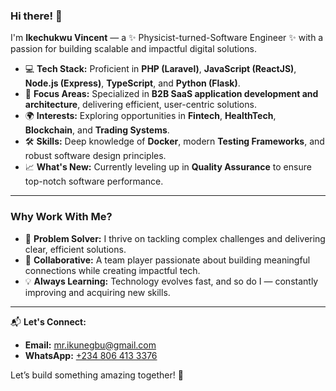
### Hi there! 👋  

I'm **Ikechukwu Vincent** — a ✨ Physicist-turned-Software Engineer ✨ with a passion for building scalable and impactful digital solutions.  

- 💻 **Tech Stack:** Proficient in **PHP (Laravel)**, **JavaScript (ReactJS)**, **Node.js (Express)**, **TypeScript**, and **Python (Flask)**.  
- 🚀 **Focus Areas:** Specialized in **B2B SaaS application development and architecture**, delivering efficient, user-centric solutions.  
- 🌍 **Interests:** Exploring opportunities in **Fintech**, **HealthTech**, **Blockchain**, and **Trading Systems**.  
- 🛠️ **Skills:** Deep knowledge of **Docker**, modern **Testing Frameworks**, and robust software design principles.  
- 📈 **What's New:** Currently leveling up in **Quality Assurance** to ensure top-notch software performance.  

---

### Why Work With Me?  
- 🎯 **Problem Solver:** I thrive on tackling complex challenges and delivering clear, efficient solutions.  
- 🤝 **Collaborative:** A team player passionate about building meaningful connections while creating impactful tech.  
- 💡 **Always Learning:** Technology evolves fast, and so do I — constantly improving and acquiring new skills.  

---

📬 **Let's Connect:**  
- **Email:** [mr.ikunegbu@gmail.com](mailto:mr.ikunegbu@gmail.com)  
- **WhatsApp:** [+234 806 413 3376](https://wa.me/2348064133376)  

Let’s build something amazing together! 🚀  

